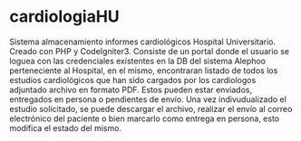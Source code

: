 # cardiologiaHU
Sistema almacenamiento informes cardiológicos Hospital Universitario.
Creado con PHP y CodeIgniter3.
Consiste de un portal donde el usuario se loguea con las credenciales existentes en la DB del sistema Alephoo perteneciente al Hospital, en el mismo, encontraran listado de todos los estudios cardiológicos que han sido cargados por los cardiologos adjuntado archivo en formato PDF. Estos pueden estar enviados, entregados en persona o pendientes de envío. Una vez indivudualizado el estudio solicitado, se puede descargar el archivo, realizar el envío al correo electrónico del paciente o bien marcarlo como entrega en persona, esto modifica el estado del mismo.
